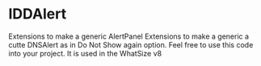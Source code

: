 # IDDAlert

Extensions to make a generic AlertPanel 
Extensions to make a generic a cutte DNSAlert as in Do Not Show again option.
Feel free to use this code into your project.
It is used in the WhatSize v8

